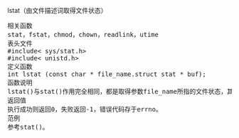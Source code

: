 lstat（由文件描述词取得文件状态）
<pre>相关函数
stat，fstat，chmod，chown，readlink，utime
表头文件
#include< sys/stat.h>
#include< unistd.h>
定义函数
int lstat (const char * file_name.struct stat * buf);
函数说明
lstat()与stat()作用完全相同，都是取得参数file_name所指的文件状态，其差别在于，当文件为符号连接时，lstat()会返回该link本身的状态。详细内容请参考stat()。
返回值
执行成功则返回0，失败返回-1，错误代码存于errno。
范例
参考stat()。</pre>